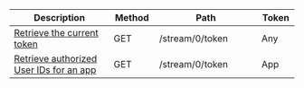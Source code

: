 <table>
    <thead>
        <tr>
            <th width="410">Description</th>
            <th width="80">Method</th>
            <th width="320">Path</th>
            <th width="60">Token</th>
        </tr>
    </thead>
    <tbody>
        <tr>
            <td><a href="/docs/resources/token/#retrieve-current-token">Retrieve the current token</a></td>
            <td>GET</td>
            <td>/stream/0/token</td>
            <td>Any</td>
        </tr>
        <tr>
            <td><a href="/docs/resources/token/#retrieve-authorized-user-ids-for-an-app">Retrieve authorized User IDs for an app</a></td>
            <td>GET</td>
            <td>/stream/0/token</td>
            <td>App</td>
        </tr>
    </tbody>
</table>